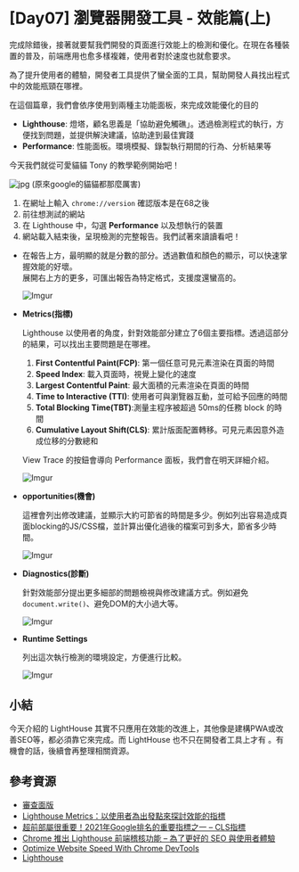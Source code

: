 # [Day07] 瀏覽器開發工具 - 效能篇(上)

完成除錯後，接著就要幫我們開發的頁面進行效能上的檢測和優化。在現在各種裝置的普及，前端應用也愈多樣複雜，使用者對於速度也就愈要求。

為了提升使用者的體驗，開發者工具提供了蠻全面的工具，幫助開發人員找出程式中的效能瓶頸在哪裡。

在這個篇章，我們會依序使用到兩種主功能面板，來完成效能優化的目的

- **Lighthouse**: 燈塔，顧名思義是「協助避免觸礁」。透過檢測程式的執行，方便找到問題，並提供解決建議，協助達到最佳實踐
- **Performance**: 性能面板。環境模擬、錄製執行期間的行為、分析結果等

今天我們就從可愛貓貓 Tony 的教學範例開始吧！

![jpg](https://developers.google.com/web/tools/chrome-devtools/speed/imgs/tony.jpg)
(原來google的貓貓都那麼厲害)

1. 在網址上輸入 `chrome://version` 確認版本是在68之後
2. 前往想測試的網站
3. 在 Lighthouse 中，勾選 **Performance** 以及想執行的裝置
4. 網站載入結束後，呈現檢測的完整報告。我們試著來讀讀看吧！


  - 在報告上方，最明顯的就是分數的部分。透過數值和顏色的顯示，可以快速掌握效能的好壞。   
    展開右上方的更多，可匯出報告為特定格式，支援度還蠻高的。
    
    ![Imgur](https://i.imgur.com/Aj1yE0S.png)   

       
  - **Metrics(指標)**
  
    Lighthouse 以使用者的角度，針對效能部分建立了6個主要指標。透過這部分的結果，可以找出主要問題是在哪裡。

    1. **First Contentful Paint(FCP)**: 第一個任意可見元素渲染在頁面的時間
    2. **Speed Index**: 載入頁面時，視覺上變化的速度
    3. **Largest Contentful Paint**: 最大面積的元素渲染在頁面的時間
    4. **Time to Interactive (TTI)**:  使用者可與瀏覽器互動，並可給予回應的時間
    5. **Total Blocking Time(TBT)**:測量主程序被超過 50ms的任務 block 的時間
    6. **Cumulative Layout Shift(CLS)**: 累計版面配置轉移。可見元素因意外造成位移的分數總和

    View Trace 的按鈕會導向 Performance 面板，我們會在明天詳細介紹。

    ![Imgur](https://i.imgur.com/kEFpWyL.png)

    
  - **opportunities(機會)**
  
    這裡會列出修改建議，並顯示大約可節省的時間是多少。例如列出容易造成頁面blocking的JS/CSS檔，並計算出優化過後的檔案可到多大，節省多少時間。

    ![Imgur](https://i.imgur.com/ap3kH7D.png)

    
  - **Diagnostics(診斷)** 

    針對效能部分提出更多細部的問題檢視與修改建議方式。例如避免 `document.write()`、避免DOM的大小過大等。

    ![Imgur](https://i.imgur.com/rAqGolw.png)

  - **Runtime Settings**

    列出這次執行檢測的環境設定，方便進行比較。
  
    ![Imgur](https://i.imgur.com/1gNLt9u.png)


## 小結

今天介紹的 LightHouse 其實不只應用在效能的改進上，其他像是建構PWA或改善SEO等，都必須靠它來完成。而 LightHouse 也不只在開發者工具上才有
。有機會的話，後續會再整理相關資源。

## 參考資源
- [審查面版](https://ithelp.ithome.com.tw/articles/10194220)
- [Lighthouse Metrics：以使用者為出發點來探討效能的指標](https://cythilya.github.io/2020/09/07/lighthouse-metrics/)
- [超前部屬很重要！2021年Google排名的重要指標之一 – CLS指標](https://www.ls-design.com.tw/news_detail_SEO_Cumulative_Layout_Shift.html)
- [Chrome 推出 Lighthouse 前端稽核功能 – 為了更好的 SEO 與使用者體驗](https://www.astralweb.com.tw/google-lighthouse-for-front-end-audits-to-imporve-better-seo-and-user-experience/)
- [Optimize Website Speed With Chrome DevTools](https://developers.google.com/web/tools/chrome-devtools/speed/get-started#audit)
- [Lighthouse](https://developers.google.com/web/tools/lighthouse)
